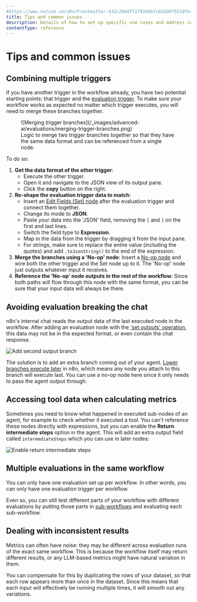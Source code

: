 ```yaml
---
#https://www.notion.so/n8n/Frontmatter-432c2b8dff1f43d4b1c8d20075510fe4
title: Tips and common issues
description: Details of how to set up specific use cases and address common issues with workflow evaluations.
contentType: reference
---
```


# Tips and common issues

## Combining multiple triggers

If you have another trigger in the workflow already, you have two potential starting points: that trigger and the [evaluation trigger](/integrations/builtin/core-nodes/n8n-nodes-base.evaluationtrigger.md). To make sure your workflow works as expected no matter which trigger executes, you will need to merge these branches together.

<figure markdown="span">
![Merging trigger branches](/_images/advanced-ai/evaluations/merging-trigger-branches.png)
<figcaption>Logic to merge two trigger branches together so that they have the same data format and can be referenced from a single node.</figcaption>
</figure>

To do so:

1. **Get the data format of the other trigger**:
	* Execute the other trigger.
    * Open it and navigate to the JSON view of its output pane.
    * Click the **copy** button on the right.
2. **Re-shape the evaluation trigger data to match**:
    * Insert an [Edit Fields (Set) node](/integrations/builtin/core-nodes/n8n-nodes-base.set.md) after the evaluation trigger and connect them together.
    * Change its mode to **JSON**.
    * Paste your data into the 'JSON' field, removing the `[` and `]` on the first and last lines.
    * Switch the field type to **Expression**.
    * Map in the data from the trigger by dragging it from the input pane.
    * For strings, make sure to replace the entire value (including the quotes) and add `.toJsonString()` to the end of the expression.
3. **Merge the branches using a 'No-op' node**: Insert a [No-op node](/integrations/builtin/core-nodes/n8n-nodes-base.noop.md) and wire both the other trigger and the Set node up to it. The 'No-op' node just outputs whatever input it receives.
4. **Reference the 'No-op' node outputs in the rest of the workflow**: Since both paths will flow through this node with the same format, you can be sure that your input data will always be there.

## Avoiding evaluation breaking the chat

n8n's internal chat reads the output data of the last executed node in the workflow. After adding an evaluation node with the ['set outputs' operation](/integrations/builtin/core-nodes/n8n-nodes-base.evaluation.md#set-outputs), this data may not be in the expected format, or even contain the chat response.

![Add second output branch](/_images/advanced-ai/evaluations/add-second-output-branch.png)

The solution is to add an extra branch coming out of your agent. [Lower branches execute later](/flow-logic/execution-order.md) in n8n, which means any node you attach to this branch will execute last. You can use a no-op node here since it only needs to pass the agent output through.

## Accessing tool data when calculating metrics

Sometimes you need to know what happened in executed sub-nodes of an agent, for example to check whether it executed a tool. You can't reference these nodes directly with expressions, but you can enable the **Return intermediate steps** option in the agent. This will add an extra output field called `intermediateSteps` which you can use in later nodes:

![Enable return intermediate steps](/_images/advanced-ai/evaluations/enable-return-intermediate-steps.png)

## Multiple evaluations in the same workflow

You can only have one evaluation set up per workflow. In other words, you can only have one evaluation trigger per workflow.

Even so, you can still test different parts of your workflow with different evaluations by putting those parts in [sub-workflows](/flow-logic/subworkflows.md) and evaluating each sub-workflow.

## Dealing with inconsistent results

Metrics can often have noise: they may be different across evaluation runs of the exact same workflow. This is because the workflow itself may return different results, or any LLM-based metrics might have natural variation in them.

You can compensate for this by duplicating the rows of your dataset, so that each row appears more than once in the dataset. Since this means that each input will effectively be running multiple times, it will smooth out any variations.
